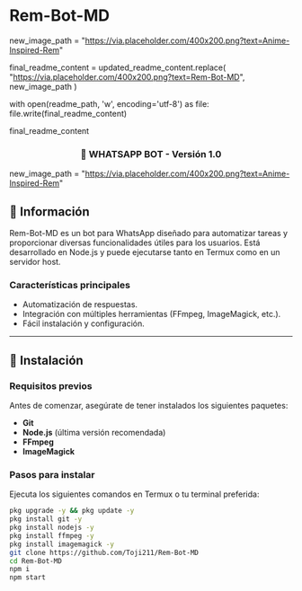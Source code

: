 # Rem-Bot-MD

new_image_path = "https://via.placeholder.com/400x200.png?text=Anime-Inspired-Rem"

final_readme_content = updated_readme_content.replace(
    "https://via.placeholder.com/400x200.png?text=Rem-Bot-MD",
    new_image_path
)

with open(readme_path, 'w', encoding='utf-8') as file:
    file.write(final_readme_content)

final_readme_content


<h3 align="center">🤖 WHATSAPP BOT - Versión 1.0</h3>


new_image_path = "https://via.placeholder.com/400x200.png?text=Anime-Inspired-Rem"

## 📝 Información
Rem-Bot-MD es un bot para WhatsApp diseñado para automatizar tareas y proporcionar diversas funcionalidades útiles para los usuarios. 
Está desarrollado en Node.js y puede ejecutarse tanto en Termux como en un servidor host.

### Características principales
- Automatización de respuestas.
- Integración con múltiples herramientas (FFmpeg, ImageMagick, etc.).
- Fácil instalación y configuración.

---

## 🚀 Instalación

### Requisitos previos
Antes de comenzar, asegúrate de tener instalados los siguientes paquetes:
- **Git**
- **Node.js** (última versión recomendada)
- **FFmpeg**
- **ImageMagick**

### Pasos para instalar
Ejecuta los siguientes comandos en Termux o tu terminal preferida:

```bash
pkg upgrade -y && pkg update -y
pkg install git -y
pkg install nodejs -y
pkg install ffmpeg -y
pkg install imagemagick -y
git clone https://github.com/Toji211/Rem-Bot-MD
cd Rem-Bot-MD
npm i
npm start


